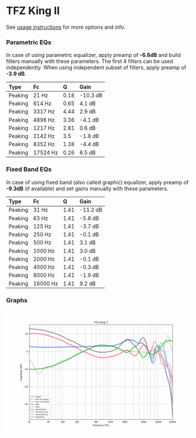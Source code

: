 # TFZ King II
See [usage instructions](https://github.com/jaakkopasanen/AutoEq#usage) for more options and info.

### Parametric EQs
In case of using parametric equalizer, apply preamp of **-6.6dB** and build filters manually
with these parameters. The first 4 filters can be used independently.
When using independent subset of filters, apply preamp of **-3.9 dB**.

| Type    | Fc       |    Q | Gain     |
|:--------|:---------|:-----|:---------|
| Peaking | 21 Hz    | 0.18 | -10.3 dB |
| Peaking | 614 Hz   | 0.65 | 4.1 dB   |
| Peaking | 3317 Hz  | 4.44 | 2.9 dB   |
| Peaking | 4896 Hz  | 3.36 | -4.1 dB  |
| Peaking | 1217 Hz  | 2.81 | 0.6 dB   |
| Peaking | 2142 Hz  | 3.5  | -1.8 dB  |
| Peaking | 8352 Hz  | 1.38 | -4.4 dB  |
| Peaking | 17524 Hz | 0.26 | 6.5 dB   |

### Fixed Band EQs
In case of using fixed band (also called graphic) equalizer, apply preamp of **-9.3dB**
(if available) and set gains manually with these parameters.

| Type    | Fc       |    Q | Gain     |
|:--------|:---------|:-----|:---------|
| Peaking | 31 Hz    | 1.41 | -11.2 dB |
| Peaking | 63 Hz    | 1.41 | -5.8 dB  |
| Peaking | 125 Hz   | 1.41 | -3.7 dB  |
| Peaking | 250 Hz   | 1.41 | -0.1 dB  |
| Peaking | 500 Hz   | 1.41 | 3.1 dB   |
| Peaking | 1000 Hz  | 1.41 | 3.0 dB   |
| Peaking | 2000 Hz  | 1.41 | -0.1 dB  |
| Peaking | 4000 Hz  | 1.41 | -0.3 dB  |
| Peaking | 8000 Hz  | 1.41 | -1.9 dB  |
| Peaking | 16000 Hz | 1.41 | 9.2 dB   |

### Graphs
![](./TFZ%20King%20II.png)